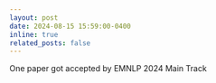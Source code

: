 ```yaml
---
layout: post
date: 2024-08-15 15:59:00-0400
inline: true
related_posts: false
---
```


One paper got accepted by EMNLP 2024 Main Track